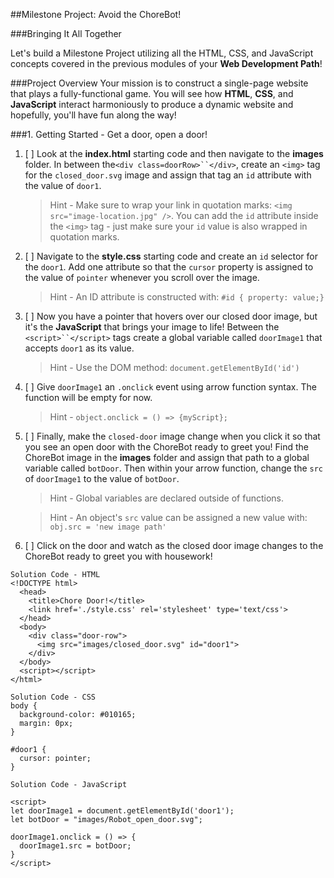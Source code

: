 ##Milestone Project: Avoid the ChoreBot!

###Bringing It All Together

Let's build a Milestone Project utilizing all the HTML, CSS, and JavaScript concepts covered in the previous modules of your **Web Development Path**! 

###Project Overview
Your mission is to construct a single-page website that plays a fully-functional game. You will see how **HTML**, **CSS**, and **JavaScript** interact harmoniously to produce a dynamic website and hopefully, you'll have fun along the way!

###1. Getting Started - Get a door, open a door!

1. [ ] Look at the **index.html** starting code and then navigate to the **images** folder. In between the`<div class=doorRow>``</div>`, create an `<img>` tag for the `closed_door.svg` image and assign that tag an `id` attribute with the value of `door1`.

    >Hint - Make sure to wrap your link in quotation marks:    `<img src="image-location.jpg" />`. You can add the `id` attribute inside the `<img>` tag - just make sure your `id` value is also wrapped in quotation marks.

2. [ ] Navigate to the **style.css** starting code and create an `id` selector for the `door1`. Add one attribute so that the `cursor` property is assigned to the value of `pointer` whenever you scroll over the image.

    >Hint - An ID attribute is constructed with:
`#id { property: value;}`

3. [ ] Now you have a pointer that hovers over our closed door image, but it's the **JavaScript** that brings your image to life! Between the `<script>``</script>` tags create a global variable called `doorImage1` that accepts `door1` as its value.

    >Hint - Use the DOM method: `document.getElementById('id')`

4. [ ] Give `doorImage1` an `.onclick` event using arrow function syntax. The function will be empty for now.

    >Hint - `object.onclick = () => {myScript};`
    
5. [ ] Finally, make the `closed-door` image change when you click it so that you see an open door with the ChoreBot ready to greet you!  Find the ChoreBot image in the **images** folder and assign that path to a global variable called `botDoor`. Then within your arrow function, change the `src` of `doorImage1` to the value of `botDoor`.

    >Hint - Global variables are declared outside of     	functions.
    
    >Hint - An object's `src` value can be assigned a new 	value with:
   `obj.src = 'new image path'`

6. [ ] Click on the door and watch as the closed door image changes to the ChoreBot ready to greet you with housework! 

```
Solution Code - HTML
<!DOCTYPE html>
  <head>
    <title>Chore Door!</title>
    <link href='./style.css' rel='stylesheet' type='text/css'>
  </head>
  <body>
    <div class="door-row">
      <img src="images/closed_door.svg" id="door1">
    </div>
  </body>
  <script></script>
</html>
```
```
Solution Code - CSS
body {
  background-color: #010165;
  margin: 0px;
}

#door1 {
  cursor: pointer;
}
```

```
Solution Code - JavaScript

<script>
let doorImage1 = document.getElementById('door1');
let botDoor = "images/Robot_open_door.svg";

doorImage1.onclick = () => {
  doorImage1.src = botDoor;
}
</script>
```
